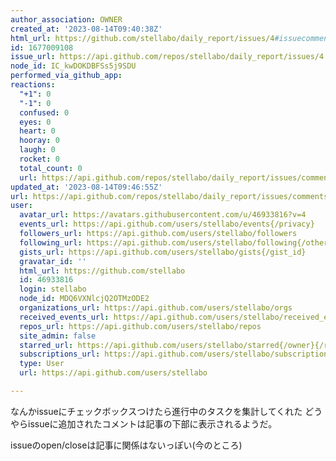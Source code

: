 ```yaml
---
author_association: OWNER
created_at: '2023-08-14T09:40:38Z'
html_url: https://github.com/stellabo/daily_report/issues/4#issuecomment-1677009108
id: 1677009108
issue_url: https://api.github.com/repos/stellabo/daily_report/issues/4
node_id: IC_kwDOKDBFSs5j9SDU
performed_via_github_app: 
reactions:
  "+1": 0
  "-1": 0
  confused: 0
  eyes: 0
  heart: 0
  hooray: 0
  laugh: 0
  rocket: 0
  total_count: 0
  url: https://api.github.com/repos/stellabo/daily_report/issues/comments/1677009108/reactions
updated_at: '2023-08-14T09:46:55Z'
url: https://api.github.com/repos/stellabo/daily_report/issues/comments/1677009108
user:
  avatar_url: https://avatars.githubusercontent.com/u/46933816?v=4
  events_url: https://api.github.com/users/stellabo/events{/privacy}
  followers_url: https://api.github.com/users/stellabo/followers
  following_url: https://api.github.com/users/stellabo/following{/other_user}
  gists_url: https://api.github.com/users/stellabo/gists{/gist_id}
  gravatar_id: ''
  html_url: https://github.com/stellabo
  id: 46933816
  login: stellabo
  node_id: MDQ6VXNlcjQ2OTMzODE2
  organizations_url: https://api.github.com/users/stellabo/orgs
  received_events_url: https://api.github.com/users/stellabo/received_events
  repos_url: https://api.github.com/users/stellabo/repos
  site_admin: false
  starred_url: https://api.github.com/users/stellabo/starred{/owner}{/repo}
  subscriptions_url: https://api.github.com/users/stellabo/subscriptions
  type: User
  url: https://api.github.com/users/stellabo

---
```

なんかissueにチェックボックスつけたら進行中のタスクを集計してくれた
どうやらissueに追加されたコメントは記事の下部に表示されるようだ。

issueのopen/closeは記事に関係はないっぽい(今のところ)